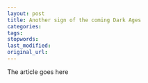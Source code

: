 ```yaml
---
layout: post
title: Another sign of the coming Dark Ages
categories:
tags:
stopwords:
last_modified:
original_url: 
---
```


The article goes here

